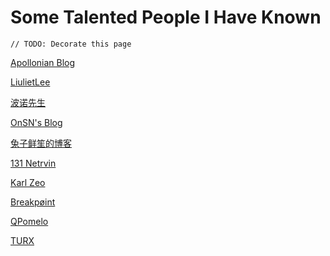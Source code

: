 # Some Talented People I Have Known 

```
// TODO: Decorate this page
```

[Apollonian Blog](https://apollozhu.github.io)

[LiulietLee](https://space.bilibili.com/4056345)

[波诺先生](http://shallweitalk.com)

[OnSN's Blog](https://onsn.tk)

[兔子鲜笙的博客](https://blog.tuzi.moe)

[131 Netrvin](https://blog.yuzu.im)

[Karl Zeo](https://mikulove.com/)

[Breakpøint](https://isaacxen.github.io/)

[QPomelo](https://qpomelo.app)

[TURX](https://turx.gq/)